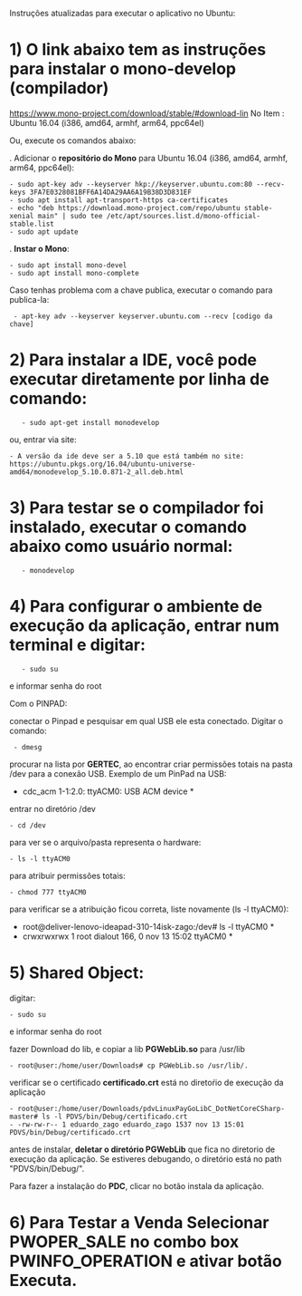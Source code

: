 
Instruções atualizadas para executar o aplicativo no Ubuntu:

# 1) O link abaixo tem as instruções para instalar o mono-develop (compilador)
   https://www.mono-project.com/download/stable/#download-lin
       No Item :
          Ubuntu 16.04 (i386, amd64, armhf, arm64, ppc64el)
          
Ou, execute os comandos abaixo:

. Adicionar o **repositório do Mono** para Ubuntu 16.04 (i386, amd64, armhf, arm64, ppc64el):
          
    - sudo apt-key adv --keyserver hkp://keyserver.ubuntu.com:80 --recv-keys 3FA7E0328081BFF6A14DA29AA6A19B38D3D831EF
    - sudo apt install apt-transport-https ca-certificates
    - echo "deb https://download.mono-project.com/repo/ubuntu stable-xenial main" | sudo tee /etc/apt/sources.list.d/mono-official-stable.list
    - sudo apt update 

. **Instar o Mono**:
    
    - sudo apt install mono-devel
    - sudo apt install mono-complete

Caso tenhas problema com a chave publica, executar o comando para publica-la:
     
     - apt-key adv --keyserver keyserver.ubuntu.com --recv [codigo da chave]


# 2) Para instalar a IDE, você pode executar diretamente por linha de comando:

       - sudo apt-get install monodevelop

ou, entrar via site:

    - A versão da ide deve ser a 5.10 que está também no site: 
    https://ubuntu.pkgs.org/16.04/ubuntu-universe-amd64/monodevelop_5.10.0.871-2_all.deb.html

# 3) Para testar se o compilador foi instalado, executar o comando abaixo como usuário normal:

       - monodevelop

# 4) Para configurar o ambiente de execução da aplicação, entrar num terminal e digitar: 

       - sudo su
e informar senha do root
   
Com o PINPAD:
  
conectar o Pinpad e pesquisar em qual USB ele esta conectado. Digitar o comando:
 
     - dmesg
 
procurar na lista por **GERTEC**, ao encontrar criar permissões totais na pasta /dev para a conexão USB. Exemplo de um PinPad na USB:
* cdc_acm 1-1:2.0: ttyACM0: USB ACM device *

entrar no diretório /dev

    - cd /dev

para ver se o arquivo/pasta representa o hardware:

    - ls -l ttyACM0

para atribuir permissões totais:

    - chmod 777 ttyACM0

para verificar se a atribuição ficou correta, liste novamente (ls -l ttyACM0):

* root@deliver-lenovo-ideapad-310-14isk-zago:/dev# ls -l ttyACM0 *
* crwxrwxrwx 1 root dialout 166, 0 nov 13 15:02 ttyACM0 *

# 5) Shared Object:

digitar: 

    - sudo su
   
e informar senha do root

fazer Download do lib, e copiar a lib **PGWebLib.so**  para /usr/lib

    - root@user:/home/user/Downloads# cp PGWebLib.so /usr/lib/.

verificar se o certificado **certificado.crt** está no diretoŕio de execução da aplicação

    - root@user:/home/user/Downloads/pdvLinuxPayGoLibC_DotNetCoreCSharp-master# ls -l PDVS/bin/Debug/certificado.crt 
    - -rw-rw-r-- 1 eduardo_zago eduardo_zago 1537 nov 13 15:01 PDVS/bin/Debug/certificado.crt

antes de instalar, **deletar o diretório PGWebLib** que fica no diretorio de execução da aplicação. Se estiveres debugando, o diretório está no path "PDVS/bin/Debug/".

Para fazer a instalação do **PDC**, clicar no botão instala da aplicação.


# 6) Para Testar a Venda Selecionar PWOPER_SALE no combo box PWINFO_OPERATION e ativar botão Executa.

